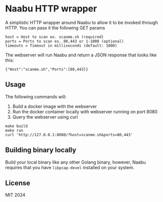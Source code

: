 # Naabu HTTP wrapper
A simplistic HTTP wrapper around Naabu to allow it to be invoked through HTTP. You can pass it the following GET params

```
host = Host to scan ex. scanme.sh (required)
ports = Ports to scan ex. 80,443 or 1-1000 (optional)
timeouts = Timeout in milliseconds (default: 1000)
```

The webserver will run Naabu and return a JSON response that looks like this:

```
{"Host":"scanme.sh","Ports":[80,443]}
```

## Usage

The following commands will:

1. Build a docker image with the webserver
2. Run the docker container locally with webserver running on port 8080
3. Query the webserver using curl

```
make build
make run
curl 'http://127.0.0.1:8080/?host=scanme.sh&ports=80,443'
```

## Building binary locally

Build your local binary like any other Golang binary, however, Naabu requires that you have `libpcap-devel` installed on your system.

## License
MIT 2024